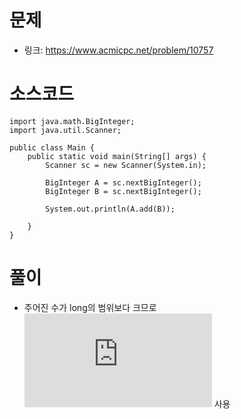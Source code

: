 # 문제
- 링크: 
<https://www.acmicpc.net/problem/10757>

# 소스코드
```
import java.math.BigInteger;
import java.util.Scanner;

public class Main {
    public static void main(String[] args) {
        Scanner sc = new Scanner(System.in);

        BigInteger A = sc.nextBigInteger();
        BigInteger B = sc.nextBigInteger();

        System.out.println(A.add(B));

    }
}
```
# 풀이
- 주어진 수가 long의 범위보다 크므로 ![BigInteger](https://github.com/kabommm/TIL/blob/main/Language/JAVA/Scanner.md) 사용
